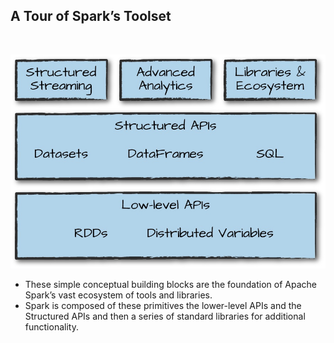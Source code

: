 ## A Tour of Spark’s Toolset

&nbsp;
&nbsp;

![alt](images/spark_toolset.png)

- These simple conceptual building blocks are the foundation of Apache Spark’s vast ecosystem of tools and libraries.
- Spark is composed of these primitives the lower-level APIs and the Structured APIs and then a series of standard libraries for additional functionality.